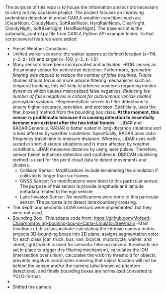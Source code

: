 The purpose of this repo is to house the information and scripts necessary to carry out my capstone project. 
The project focuses on improving pedestrian detection in preset CARLA weather conditions such as: [ClearNoon, CloudyNoon, SoftRainNoon, HardRainNoon, ClearNight, CloudyNight, SoftRainNight, HardRainNight]. 
The base script is the automatic_control.py file from CARLA Python API example folder. To that script several features were added:
  - Preset Weather Conditions
  - Unified walker scenario: the walker spawns at defined location (x=114, y=2. z=1.0) and target (x=100, y=2, z=1.0)
  - Many sensors have been incorporated and activated.
        -RGB: serves as the primary sensor for pedestrian detection. Futhermore, *geometric filtering was applied to reduce the number of false positives.* Future studies should focus on more advace filtering mechanisms such as temporal tracking, this will help to address concerns regarding motion dynamics which causes mislocalized false negatives. *Reducing the number of false negatives is critical for autonomous vehicle related perception systems.*
        -Segementation: serves to filter detections to ensure higher accuracy, precision, and precision. Speficially, uses the fiter_boxes() method from the bounding box class. **At the moment, this sensor is problematic because it is causing detection to essentially become non-existent after the two initial frames.**
        - LiDAR and RADAR:Generally, RADAR is better suited in long-distance situations and is less affected by weather conditions. Specifically, RADAR uses radio frequency travel time to measure distance. Whereas, LiDAR uses well-suited in short-distance situations and is more affected by weather conditions. LiDAR measures distance by using laser pulses. Therefore, sensor fusion enhances detection and confidence. DBSCAN clustering method is used for the point cloud data to detect movements and clusters.
       - Collision Sensor: Modifications include terminating the simulation if collision is longer than six frames.
       - GNSS Sensor: No modifications were done to this particular sensor. The purpose of this sensor is provide longtitude and latitude metadata related to the ego vehicle.
       - Lane Invasion Sensor: No modifications were done to this particular sensor. The purpose is to detect lane boundary crossing.
   - The depth and semantic LiDAR sensors were implemented, but they were not used.
   - Bounding Box:
        -This adapts code from:  https://github.com/Mofeed-Chaar/Improving-bouning-box-in-Carla-simulator/tree/main
                -Main functions of this class include: calculating the intrinsic camera matrix, projects 3D-bounding boxes into 2D plane, assigns segmentation color for each class [car, truck, bus, van, bicycle, motorcycle, walker, and street_light] which is used for semantic filtering (several thresholds are set in place to trigger this filtering mechanism), calculates the IOU (intersection over union), calculates the visibility threshold for objects, prevents negative coordinates meaning that object location will not be behind the sensor and/or the camera (also known as phantom detections), and finally bounding boxes are normalized converted to YOLO-format. 
  - 
  - Shifted the camera
